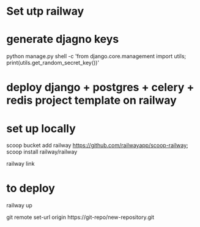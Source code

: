 # Set utp railway 

# generate djagno keys
python manage.py shell -c 'from django.core.management import utils; print(utils.get_random_secret_key())'

# deploy django + postgres + celery + redis project template on railway

# set up locally
scoop bucket add railway https://github.com/railwayapp/scoop-railway; scoop install railway/railway

railway link <project-id-kind of number>

# to deploy
railway up







git remote set-url origin https://git-repo/new-repository.git
